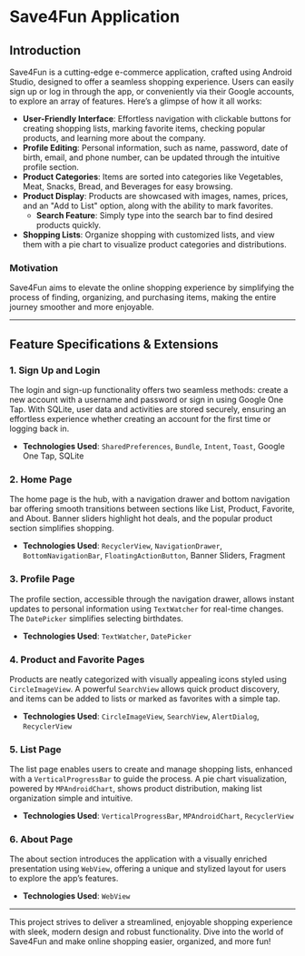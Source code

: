 # Save4Fun Application

## Introduction

Save4Fun is a cutting-edge e-commerce application, crafted using Android Studio, designed to offer a seamless shopping experience. Users can easily sign up or log in through the app, or conveniently via their Google accounts, to explore an array of features. Here’s a glimpse of how it all works:

- **User-Friendly Interface**: Effortless navigation with clickable buttons for creating shopping lists, marking favorite items, checking popular products, and learning more about the company.
- **Profile Editing**: Personal information, such as name, password, date of birth, email, and phone number, can be updated through the intuitive profile section.
- **Product Categories**: Items are sorted into categories like Vegetables, Meat, Snacks, Bread, and Beverages for easy browsing.
- **Product Display**: Products are showcased with images, names, prices, and an "Add to List" option, along with the ability to mark favorites.
  - **Search Feature**: Simply type into the search bar to find desired products quickly.
- **Shopping Lists**: Organize shopping with customized lists, and view them with a pie chart to visualize product categories and distributions.

### Motivation

Save4Fun aims to elevate the online shopping experience by simplifying the process of finding, organizing, and purchasing items, making the entire journey smoother and more enjoyable.

---

## Feature Specifications & Extensions

### 1. **Sign Up and Login**
The login and sign-up functionality offers two seamless methods: create a new account with a username and password or sign in using Google One Tap. With SQLite, user data and activities are stored securely, ensuring an effortless experience whether creating an account for the first time or logging back in.

- **Technologies Used**: `SharedPreferences`, `Bundle`, `Intent`, `Toast`, Google One Tap, SQLite

### 2. **Home Page**
The home page is the hub, with a navigation drawer and bottom navigation bar offering smooth transitions between sections like List, Product, Favorite, and About. Banner sliders highlight hot deals, and the popular product section simplifies shopping.

- **Technologies Used**: `RecyclerView`, `NavigationDrawer`, `BottomNavigationBar`, `FloatingActionButton`, Banner Sliders, Fragment

### 3. **Profile Page**
The profile section, accessible through the navigation drawer, allows instant updates to personal information using `TextWatcher` for real-time changes. The `DatePicker` simplifies selecting birthdates.

- **Technologies Used**: `TextWatcher`, `DatePicker`

### 4. **Product and Favorite Pages**
Products are neatly categorized with visually appealing icons styled using `CircleImageView`. A powerful `SearchView` allows quick product discovery, and items can be added to lists or marked as favorites with a simple tap.

- **Technologies Used**: `CircleImageView`, `SearchView`, `AlertDialog`, `RecyclerView`

### 5. **List Page**
The list page enables users to create and manage shopping lists, enhanced with a `VerticalProgressBar` to guide the process. A pie chart visualization, powered by `MPAndroidChart`, shows product distribution, making list organization simple and intuitive.

- **Technologies Used**: `VerticalProgressBar`, `MPAndroidChart`, `RecyclerView`

### 6. **About Page**
The about section introduces the application with a visually enriched presentation using `WebView`, offering a unique and stylized layout for users to explore the app’s features.

- **Technologies Used**: `WebView`

---

This project strives to deliver a streamlined, enjoyable shopping experience with sleek, modern design and robust functionality. Dive into the world of Save4Fun and make online shopping easier, organized, and more fun!

